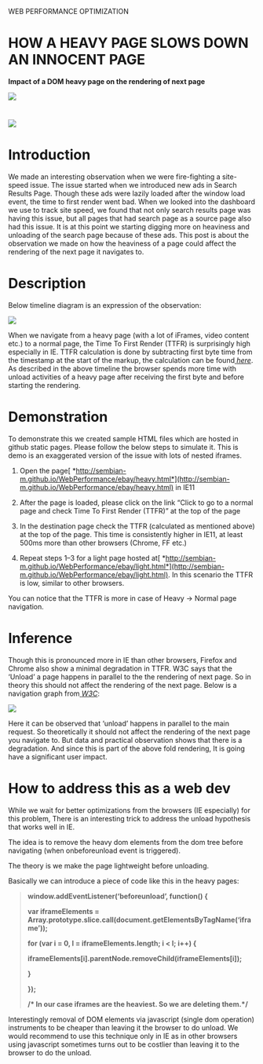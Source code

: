 WEB PERFORMANCE OPTIMIZATION

**HOW A HEAVY PAGE SLOWS DOWN AN INNOCENT PAGE**
================================================

**Impact of a DOM heavy page on the rendering of next page**

![](media/image01.png)

![](media/image06.jpg)
======================

**Introduction**
================

We made an interesting observation when we were fire-fighting a site-speed issue. The issue started when we introduced new ads in Search Results Page. Though these ads were lazily loaded after the window load event, the time to first render went bad. When we looked into the dashboard we use to track site speed, we found that not only search results page was having this issue, but all pages that had search page as a source page also had this issue. It is at this point we starting digging more on heaviness and unloading of the search page because of these ads. This post is about the observation we made on how the heaviness of a page could affect the rendering of the next page it navigates to.

**Description**
===============

Below timeline diagram is an expression of the observation:

![](media/image05.jpg)

When we navigate from a heavy page (with a lot of iFrames, video content etc.) to a normal page, the Time To First Render (TTFR) is surprisingly high especially in IE. TTFR calculation is done by subtracting first byte time from the timestamp at the start of the markup, the calculation can be found[ ](https://github.com/sembian-m/sembian-m.github.io/blob/master/WebPerformance/normal.html#L6)[*here*](https://github.com/sembian-m/sembian-m.github.io/blob/master/WebPerformance/normal.html#L6). As described in the above timeline the browser spends more time with unload activities of a heavy page after receiving the first byte and before starting the rendering.

**Demonstration**
=================

To demonstrate this we created sample HTML files which are hosted in github static pages. Please follow the below steps to simulate it. This is demo is an exaggerated version of the issue with lots of nested iframes.

1. Open the page[ *http://sembian-m.github.io/WebPerformance/ebay/heavy.html*](http://sembian-m.github.io/WebPerformance/ebay/heavy.html) in IE11

2. After the page is loaded, please click on the link “Click to go to a normal page and check Time To First Render (TTFR)” at the top of the page

3. In the destination page check the TTFR (calculated as mentioned above) at the top of the page. This time is consistently higher in IE11, at least 500ms more than other browsers (Chrome, FF etc.)

4. Repeat steps 1–3 for a light page hosted at[ *http://sembian-m.github.io/WebPerformance/ebay/light.html*](http://sembian-m.github.io/WebPerformance/ebay/light.html). In this scenario the TTFR is low, similar to other browsers.

You can notice that the TTFR is more in case of Heavy -&gt; Normal page navigation.

**Inference**
=============

Though this is pronounced more in IE than other browsers, Firefox and Chrome also show a minimal degradation in TTFR. W3C says that the ‘Unload’ a page happens in parallel to the the rendering of next page. So in theory this should not affect the rendering of the next page. Below is a navigation graph from[ ](http://www.w3.org/TR/navigation-timing/)[*W3C*](http://www.w3.org/TR/navigation-timing/):

![](media/image07.png)

Here it can be observed that ‘unload’ happens in parallel to the main request. So theoretically it should not affect the rendering of the next page you navigate to. But data and practical observation shows that there is a degradation. And since this is part of the above fold rendering, It is going have a significant user impact.

**How to address this as a web dev**
====================================

While we wait for better optimizations from the browsers (IE especially) for this problem, There is an interesting trick to address the unload hypothesis that works well in IE.

The idea is to remove the heavy dom elements from the dom tree before navigating (when onbeforeunload event is triggered).

The theory is we make the page lightweight before unloading.

Basically we can introduce a piece of code like this in the heavy pages:

>**window.addEventListener(‘beforeunload’, function() {**
>
> **var iframeElements = Array.prototype.slice.call(document.getElementsByTagName(‘iframe’));**
>
> **for (var i = 0, l = iframeElements.length; i &lt; l; i++) {**
>
> **iframeElements\[i\].parentNode.removeChild(iframeElements\[i\]);**
>
> **}**
>
>**});**
>
>**/\* In our case iframes are the heaviest. So we are deleting them.\*/**

Interestingly removal of DOM elements via javascript (single dom operation) instruments to be cheaper than leaving it the browser to do unload. We would recommend to use this technique only in IE as in other browsers using javascript sometimes turns out to be costlier than leaving it to the browser to do the unload.
